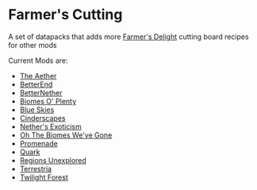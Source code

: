 # Farmer's Cutting
A set of datapacks that adds more [Farmer's Delight](https://modrinth.com/mod/farmers-delight) cutting board recipes for other mods

Current Mods are:
- [The Aether](aether/README.md)
- [BetterEnd](betterend/README.md)
- [BetterNether](betternether/README.md)
- [Biomes O' Plenty](biomesoplenty/README.md)
- [Blue Skies](blue_skies/README.md)
- [Cinderscapes](cinderscapes/README.md)
- [Nether's Exoticism](nethers_exoticism/README.md)
- [Oh The Biomes We've Gone](biomeswevegone/README.md)
- [Promenade](promenade/README.md)
- [Quark](quark/README.md)
- [Regions Unexplored](regions_unexplored/README.md)
- [Terrestria](terrestria/README.md)
- [Twilight Forest](twilightforest/README.md)